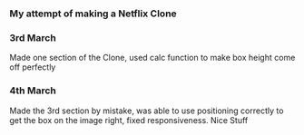 ### My attempt of making a Netflix Clone 
### 3rd March
Made one section of the Clone, used calc function to make box height come off perfectly
### 4th March
Made the 3rd section by mistake, was able to use positioning correctly to get the box on the image right, fixed responsiveness. Nice Stuff
